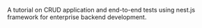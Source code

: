 A tutorial on CRUD application and end-to-end tests using nest.js framework for enterprise backend development.
